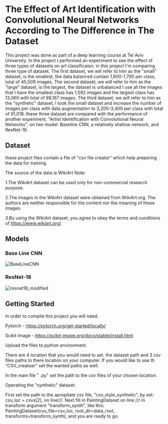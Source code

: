 # The Effect of Art Identification with Convolutional Neural Networks According to The Difference in The Dataset
This project was done as part of a deep learning course at Tel Aviv University.  In the project I performed an experiment to see the effect  of three types of datasets on art classificaion. 
in this project I'm comparing three type of dataset. The first dataset, we will refer to him as the "small" dataset, is the smallest, the data balanced contain 1,600-1,700 per class, total of 45,509 images. The second dataset, we will refer to him as the "large" dataset, is the largest, the dataset is unbalanced I use all the images that I have the smallest class has 1,592 images and the largest class has 13,060 with total of 99,167 images. The third dataset, we will refer to him as the "synthetic" dataset, I took the small dataset and increase the number of images per class with data augmentation to 3,200-3,400 per class with total of 91,018. 
these three dataset are compared with the performance of another experiment, "Artist Identification with Convolutional Neural Networks", on two model. Baseline CNN, a relatively shallow network, and ResNet-18.

## Dataset
these project files contain a file of "csv file creator" which help prepering the data for training.

The source of the data is WikiArt
Note:

1.The WikiArt dataset can be used only for non-commercial research purpose.

2.The images in the WikiArt dataset were obtained from WikiArt.org. The authors are neither responsible for the content nor the meaning of these images.

3.By using the WikiArt dataset, you agree to obey the terms and conditions of https://www.wikiart.org/.

## Models

### Base Line CNN

![BaseLineCNN](https://github.com/Bengal1/The-Effect-of-Art-Identification-with-Convolutional-Neural-Networks-According-to-The-Difference-in-T/assets/34989887/260e557b-48d1-43f8-a16c-dfb8c03b2f3a)


### ResNet-18

![resnet18_modified](https://github.com/Bengal1/The-Effect-of-Art-Identification-with-Convolutional-Neural-Networks-According-to-The-Difference-in-T/assets/34989887/c773a43d-33ec-44c7-91fa-c0dbf50f44f4)


## Getting Started

In order to compile this project you will need:

Pytorch - https://pytorch.org/get-started/locally/

Scikit Image - https://scikit-image.org/docs/stable/install.html

Upload the files to python environment.

There are 4 location that you would need to set. the dataset path and 3 csv files paths to there location on your computer.
If you would like to use th "CSV_creatoer" set the wanted paths as well.

In the main file " .py" set the path to the csv files of your chosen location.

Operating the "synthetic" dataset:

First set the path to the aproptiate csv file, "csv_style_synthetic", by set: csv_loc = csvs[2], on line///.
Next fill in PaintingDataset on line /// in transform argument "transform_synth", like this: PaintingDataset(csv_file=csv_loc, root_dir=data_root, transforms=transform_synth), and you are ready to go.









